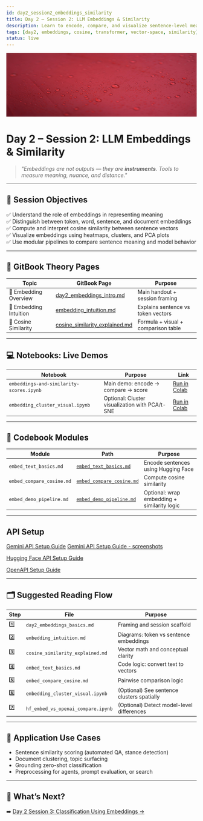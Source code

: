 ```yaml
---
id: day2_session2_embeddings_similarity
title: Day 2 – Session 2: LLM Embeddings & Similarity
description: Learn to encode, compare, and visualize sentence-level meaning using embeddings and cosine similarity with Hugging Face and OpenAI
tags: [day2, embeddings, cosine, transformer, vector-space, similarity]
status: live
---
```


![fig_day2_session2_header](../shared_assets/visuals/images/fig_day2_session2_header.png)

# Day 2 – Session 2: LLM Embeddings & Similarity

> _"Embeddings are not outputs — they are **instruments**. Tools to measure meaning, nuance, and distance."_  

---

## 🎯 Session Objectives

✅ Understand the role of embeddings in representing meaning  
✅ Distinguish between token, word, sentence, and document embeddings  
✅ Compute and interpret cosine similarity between sentence vectors  
✅ Visualize embeddings using heatmaps, clusters, and PCA plots  
✅ Use modular pipelines to compare sentence meaning and model behavior  

---

## 🧠 GitBook Theory Pages

| Topic | GitBook Page | Purpose |
|-------|--------------|---------|
| 📘 Embedding Overview | [day2_embeddings_intro.md](../../doc/day2/day2_embeddings_intro.md) | Main handout + session framing |
| 🧩 Embedding Intuition | [embedding_intuition.md](day2/embedding_intuition.md) | Explains sentence vs token vectors |
| 📐 Cosine Similarity | [cosine_similarity_explained.md](day2/cosine_similarity_explained.md) | Formula + visual + comparison table |

---

## 💻 Notebooks: Live Demos

| Notebook | Purpose | Link |
|----------|---------|------|
| `embeddings-and-similarity-scores.ipynb` | Main demo: encode → compare → score | [Run in Colab](https://colab.research.google.com/github/MariaAise/test/blob/main/embeddings-and-similarity-scores.ipynb) |
| `embedding_cluster_visual.ipynb` | Optional: Cluster visualization with PCA/t-SNE | [Run in Colab](https://colab.research.google.com/github/MariaAise/test/blob/main/embedding_cluster_visual.ipynb) |

---

## 🧩 Codebook Modules

| Module | Path | Purpose |
|--------|------|---------|
| `embed_text_basics.md` | [`embed_text_basics.md`](day2/embed_text_basics.md) | Encode sentences using Hugging Face |
| `embed_compare_cosine.md` | [`embed_compare_cosine.md`](`day2/embed_compare_cosine.md`) | Compute cosine similarity |
| `embed_demo_pipeline.md` | [`embed_demo_pipeline.md`](day2/`embed_demo_pipeline.md) | Optional: wrap embedding + similarity logic |

---
## API Setup

[Gemini API Setup Guide](Gemini_API_Setup_Guide.md)
[Gemini API Setup Guide - screenshots](using_gemini_api_colab.md)

[Hugging Face API Setup Guide](huggingface_api_setup_colab.md)


[OpenAPI Setup Guide](openai_api_setup_colab.md)

---

## 🗂 Suggested Reading Flow

| Step | File | Purpose |
|------|------|---------|
| 1️⃣ | `day2_embeddings_basics.md` | Framing and session scaffold |
| 2️⃣ | `embedding_intuition.md` | Diagrams: token vs sentence embeddings |
| 3️⃣ | `cosine_similarity_explained.md` | Vector math and conceptual clarity |
| 4️⃣ | `embed_text_basics.md` | Code logic: convert text to vectors |
| 5️⃣ | `embed_compare_cosine.md` | Pairwise comparison logic |
| 6️⃣ | `embedding_cluster_visual.ipynb` | (Optional) See sentence clusters spatially |
| 7️⃣ | `hf_embed_vs_openai_compare.ipynb` | (Optional) Detect model-level differences |

---

## 🧠 Application Use Cases

- Sentence similarity scoring (automated QA, stance detection)
- Document clustering, topic surfacing
- Grounding zero-shot classification
- Preprocessing for agents, prompt evaluation, or search

---

## 🔮 What’s Next?

➡️ [Day 2 Session 3: Classification Using Embeddings →](dday2s3_schedule.md)


